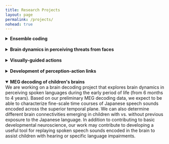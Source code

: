 ```yaml
---
title: Research Projects
layout: page
permalink: /projects/
nohead: true
---
```


<Dynamic perception and motivated actions> <this would go later with detailed description.>

<details>
<summary>
<b>Ensemble coding</b></summary>
Links:<br/>

![Fig1](../images/Visualworld.jpg)<br/>


</details><br/>


<details>
<summary>
  <b>Brain dynamics in perceiving threats from faces</b></summary>
    Links:
</details><br/>


<details>
<summary>
  <b>Visually-guided actions</b></summary>
    Links:
</details><br/>


<details>
<summary>
  <b>Development of perception-action links</b></summary>
    Links:
</details><br/>


<details open>
<summary>
  <b>MEG decoding of children's brains</b></summary>
  We are working on a brain decoding project that explores brain dynamics in perceiving spoken languages during the early period of life (from 6 months to 4 years). Based on our preliminary MEG decoding data, we expect to be able to characterize fine-scale time courses of Japanese speech sounds encoded across the superior temporal plane. We can also determine different brain connectivities emerging in children with vs. without previous exposure to the Japanese language. In addition to contributing to basic developmental neuroscience, our work may contribute to developing a useful tool for replaying spoken speech sounds encoded in the brain to assist children with hearing or specific language impairments.
</details>

